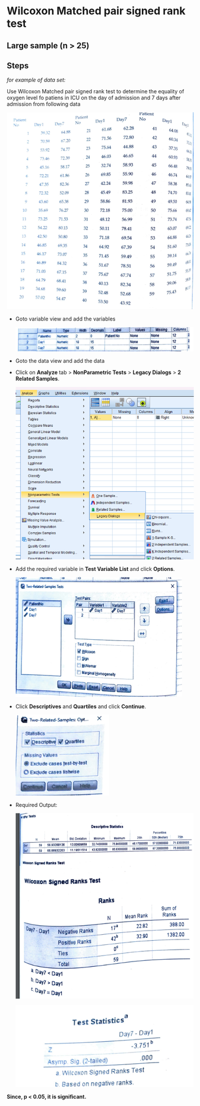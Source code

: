 # Wilcoxon Matched pair signed rank test

## Large sample (n > 25)

## Steps

_for example of data set:_

Use Wilcoxon Matched pair signed rank test to determine the equality of oxygen level fo patiens in ICU on the day of admission and 7 days after admission from following data

![Data](assets/data.png)

- Goto variable view and add the variables

  ![Variable View](assets/variableView.png)

- Goto the data view and add the data

- Click on **Analyze** tab > **NonParametric Tests** > **Legacy Dialogs** > **2 Related Samples**.

  ![Step](assets/step.png)

- Add the required variable in **Test Variable List** and click **Options**.

  ![Dialog](assets/dialog.png)

- Click **Descriptives** and **Quartiles** and click **Continue**.

  ![Dialog](assets/dialog2.png)

- Required Output:

  ![Output](assets/output.png)

  ![Output2](assets/output2.png)

**Since, p < 0.05, it is significant.**
